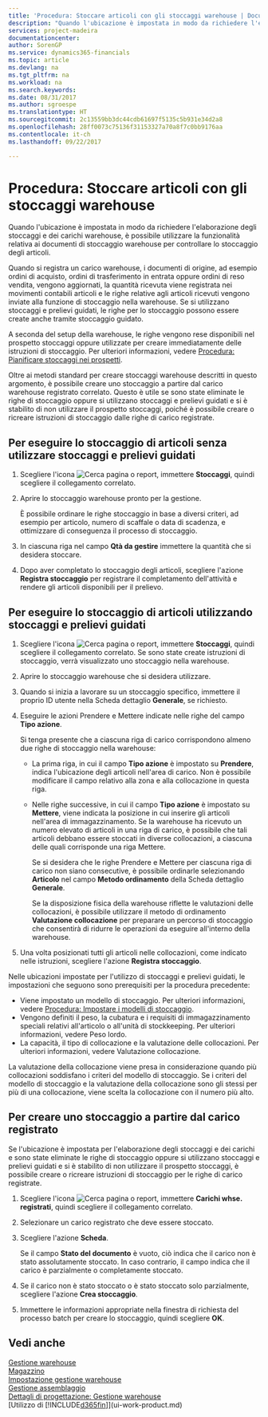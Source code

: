```yaml
---
title: 'Procedura: Stoccare articoli con gli stoccaggi warehouse | Documenti Microsoft'
description: "Quando l'ubicazione è impostata in modo da richiedere l'elaborazione degli stoccaggi e dei carichi warehouse, è possibile utilizzare la funzionalità relativa ai documenti di stoccaggio warehouse per controllare lo stoccaggio degli articoli."
services: project-madeira
documentationcenter: 
author: SorenGP
ms.service: dynamics365-financials
ms.topic: article
ms.devlang: na
ms.tgt_pltfrm: na
ms.workload: na
ms.search.keywords: 
ms.date: 08/31/2017
ms.author: sgroespe
ms.translationtype: HT
ms.sourcegitcommit: 2c13559bb3dc44cdb61697f5135c5b931e34d2a8
ms.openlocfilehash: 28ff0073c75136f31153327a70a8f7c0bb9176aa
ms.contentlocale: it-ch
ms.lasthandoff: 09/22/2017

---
```

# <a name="how-to-put-items-away-with-warehouse-put-aways"></a>Procedura: Stoccare articoli con gli stoccaggi warehouse
Quando l'ubicazione è impostata in modo da richiedere l'elaborazione degli stoccaggi e dei carichi warehouse, è possibile utilizzare la funzionalità relativa ai documenti di stoccaggio warehouse per controllare lo stoccaggio degli articoli.  

Quando si registra un carico warehouse, i documenti di origine, ad esempio ordini di acquisto, ordini di trasferimento in entrata oppure ordini di reso vendita, vengono aggiornati, la quantità ricevuta viene registrata nei movimenti contabili articoli e le righe relative agli articoli ricevuti vengono inviate alla funzione di stoccaggio nella warehouse. Se si utilizzano stoccaggi e prelievi guidati, le righe per lo stoccaggio possono essere create anche tramite stoccaggio guidato.  

A seconda del setup della warehouse, le righe vengono rese disponibili nel prospetto stoccaggi oppure utilizzate per creare immediatamente delle istruzioni di stoccaggio. Per ulteriori informazioni, vedere [Procedura: Pianificare stoccaggi nei prospetti](warehouse-how-to-plan-put-aways-in-worksheets.md).  

Oltre ai metodi standard per creare stoccaggi warehouse descritti in questo argomento, è possibile creare uno stoccaggio a partire dal carico warehouse registrato correlato. Questo è utile se sono state eliminate le righe di stoccaggio oppure si utilizzano stoccaggi e prelievi guidati e si è stabilito di non utilizzare il prospetto stoccaggi, poiché è possibile creare o ricreare istruzioni di stoccaggio dalle righe di carico registrate.  

## <a name="to-put-items-away-without-directed-put-away-and-pick"></a>Per eseguire lo stoccaggio di articoli senza utilizzare stoccaggi e prelievi guidati  
1.  Scegliere l'icona ![Cerca pagina o report](media/ui-search/search_small.png "Cerca pagina o report"), immettere **Stoccaggi**, quindi scegliere il collegamento correlato.  
2.  Aprire lo stoccaggio warehouse pronto per la gestione.  

    È possibile ordinare le righe stoccaggio in base a diversi criteri, ad esempio per articolo, numero di scaffale o data di scadenza, e ottimizzare di conseguenza il processo di stoccaggio.  
3.  In ciascuna riga nel campo **Qtà da gestire** immettere la quantità che si desidera stoccare.  
4.  Dopo aver completato lo stoccaggio degli articoli, scegliere l'azione **Registra stoccaggio** per registrare il completamento dell'attività e rendere gli articoli disponibili per il prelievo.  

## <a name="to-put-items-away-with-directed-put-away-and-pick"></a>Per eseguire lo stoccaggio di articoli utilizzando stoccaggi e prelievi guidati  
1.  Scegliere l'icona ![Cerca pagina o report](media/ui-search/search_small.png "Cerca pagina o report"), immettere **Stoccaggi**, quindi scegliere il collegamento correlato.
    Se sono state create istruzioni di stoccaggio, verrà visualizzato uno stoccaggio nella warehouse.  
2.  Aprire lo stoccaggio warehouse che si desidera utilizzare.  
3.  Quando si inizia a lavorare su un stoccaggio specifico, immettere il proprio ID utente nella Scheda dettaglio **Generale**, se richiesto.  
4.  Eseguire le azioni Prendere e Mettere indicate nelle righe del campo **Tipo azione**.  

    Si tenga presente che a ciascuna riga di carico corrispondono almeno due righe di stoccaggio nella warehouse:  

    -   La prima riga, in cui il campo **Tipo azione** è impostato su **Prendere**, indica l'ubicazione degli articoli nell'area di carico. Non è possibile modificare il campo relativo alla zona e alla collocazione in questa riga.  
    -   Nelle righe successive, in cui il campo **Tipo azione** è impostato su **Mettere**, viene indicata la posizione in cui inserire gli articoli nell'area di immagazzinamento. Se la warehouse ha ricevuto un numero elevato di articoli in una riga di carico, è possibile che tali articoli debbano essere stoccati in diverse collocazioni, a ciascuna delle quali corrisponde una riga Mettere.  

        Se si desidera che le righe Prendere e Mettere per ciascuna riga di carico non siano consecutive, è possibile ordinarle selezionando **Articolo** nel campo **Metodo ordinamento** della Scheda dettaglio **Generale**.  

        Se la disposizione fisica della warehouse riflette le valutazioni delle collocazioni, è possibile utilizzare il metodo di ordinamento **Valutazione collocazione** per preparare un percorso di stoccaggio che consentirà di ridurre le operazioni da eseguire all'interno della warehouse.  

5.  Una volta posizionati tutti gli articoli nelle collocazioni, come indicato nelle istruzioni, scegliere l'azione **Registra stoccaggio**.  

Nelle ubicazioni impostate per l'utilizzo di stoccaggi e prelievi guidati, le impostazioni che seguono sono prerequisiti per la procedura precedente:  

- Viene impostato un modello di stoccaggio. Per ulteriori informazioni, vedere [Procedura: Impostare i modelli di stoccaggio](warehouse-how-to-set-up-put-away-templates.md).  
- Vengono definiti il peso, la cubatura e i requisiti di immagazzinamento speciali relativi all'articolo o all'unità di stockkeeping. Per ulteriori informazioni, vedere Peso lordo.  
- La capacità, il tipo di collocazione e la valutazione delle collocazioni. Per ulteriori informazioni, vedere Valutazione collocazione.  

La valutazione della collocazione viene presa in considerazione quando più collocazioni soddisfano i criteri del modello di stoccaggio. Se i criteri del modello di stoccaggio e la valutazione della collocazione sono gli stessi per più di una collocazione, viene scelta la collocazione con il numero più alto.

## <a name="to-create-a-put-away-from-a-posted-receipt"></a>Per creare uno stoccaggio a partire dal carico registrato  
 Se l'ubicazione è impostata per l'elaborazione degli stoccaggi e dei carichi e sono state eliminate le righe di stoccaggio oppure si utilizzano stoccaggi e prelievi guidati e si è stabilito di non utilizzare il prospetto stoccaggi, è possibile creare o ricreare istruzioni di stoccaggio per le righe di carico registrate.

1.  Scegliere l'icona ![Cerca pagina o report](media/ui-search/search_small.png "Cerca pagina o report"), immettere **Carichi whse. registrati**, quindi scegliere il collegamento correlato.  
2.  Selezionare un carico registrato che deve essere stoccato.  
3.  Scegliere l'azione **Scheda**.  

    Se il campo **Stato del documento** è vuoto, ciò indica che il carico non è stato assolutamente stoccato. In caso contrario, il campo indica che il carico è parzialmente o completamente stoccato.  

4.  Se il carico non è stato stoccato o è stato stoccato solo parzialmente, scegliere l'azione **Crea stoccaggio**.  
5.  Immettere le informazioni appropriate nella finestra di richiesta del processo batch per creare lo stoccaggio, quindi scegliere **OK**.   

## <a name="see-also"></a>Vedi anche  
[Gestione warehouse](warehouse-manage-warehouse.md)  
[Magazzino](inventory-manage-inventory.md)  
[Impostazione gestione warehouse](warehouse-setup-warehouse.md)     
[Gestione assemblaggio](assembly-assemble-items.md)    
[Dettagli di progettazione: Gestione warehouse](design-details-warehouse-management.md)  
[Utilizzo di [!INCLUDE[d365fin](includes/d365fin_md.md)]](ui-work-product.md)


